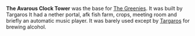 **The Avarous Clock Tower** was the base for [The Greenies](/factions/tg.md). It was built by Targaros 
It had a nether portal, afk fish farm, crops, meeting room and briefly an automatic music player.
It was barely used except by [Targaros](/staff/targ.md) for brewing alcohol.

